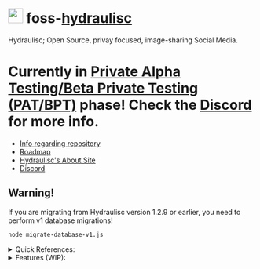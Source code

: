 # <img src="https://avatars.githubusercontent.com/u/144374735" style="height: 30px;"> foss-[hydraulisc](https://hydraulisc.net)
Hydraulisc; Open Source, privay focused, image-sharing Social Media.

# Currently in [Private Alpha Testing/Beta Private Testing (PAT/BPT)](https://pbt.hydraulisc.net) phase! Check the [Discord](https://discord.gg/Syn5GVDemH) for more info.

- [Info regarding repository](https://blog.hydraulisc.xyz/?entry=E0Mczt2lGeyib93YSqhB)
- [Roadmap](https://blog.hydraulisc.xyz/?entry=haulisc-roadmap)
- [Hydraulisc's About Site](https://about.hydraulisc.net)
- [Discord](https://discord.gg/Syn5GVDemH)

## Warning!
If you are migrating from Hydraulisc version 1.2.9 or earlier, you need to perform v1 database migrations!

`node migrate-database-v1.js`

<details>
<summary>Quick References:</summary>
<ul>
    <li><b>CSS</b>: snake_case</li>
    <li><b>JS</b> and <b>file names</b>: camelCase</li>
</ul>
</details>

<details>
<summary>Features (WIP):</summary>
<ul>
    <li>Privacy Focused</li>
    <li>Username-only accounts for anonimity</li>
    <li>Private, Invite-Only or Public modes</li>
    <li>Direct Invite links</li>
    <li>Uploaded files mimetype checks</li>
    <li>XSS Upload Preventions (sanitize text before upload)</li>
    <li>XSS Rendering Preventions (sanitize and render)</li>
</ul>
</details>
